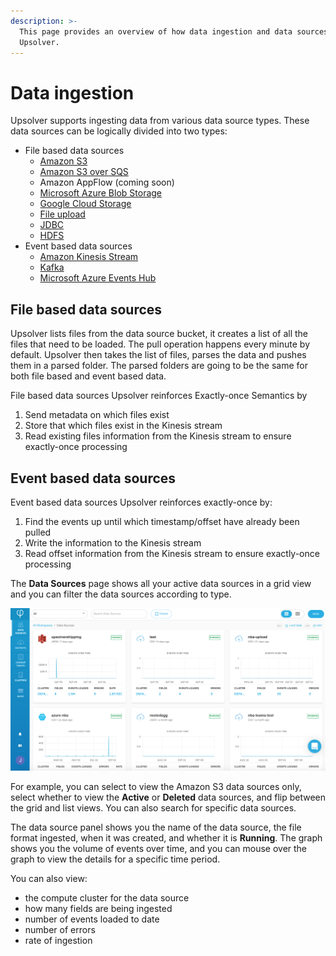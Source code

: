 ```yaml
---
description: >-
  This page provides an overview of how data ingestion and data sources work in
  Upsolver.
---
```


# Data ingestion

Upsolver supports ingesting data from various data source types. These data sources can be logically divided into two types:

* File based data sources
  * [Amazon S3](../../connecting-data-sources/amazon-aws-data-sources/amazon-s3-data-source/)
  * [Amazon S3 over SQS](../../connecting-data-sources/amazon-aws-data-sources/amazon-s3-over-sqs-data-source.md)
  * Amazon AppFlow \(coming soon\)
  * [Microsoft Azure Blob Storage](../../connecting-data-sources/microsoft-azure-data-sources/microsoft-azure-blob-storage-data-sou.md)
  * [Google Cloud Storage](../../connecting-data-sources/google-cloud-storage-data-source.md)
  * [File upload](../../connecting-data-sources/additional-data-sources.md)
  * [JDBC](../../connecting-data-sources/jdbc.md)
  * [HDFS](../../connecting-data-sources/hdfs-data-source.md)
* Event based data sources
  * [Amazon Kinesis Stream](../../connecting-data-sources/amazon-aws-data-sources/amazon-kinesis-stream-data-source.md)
  * [Kafka](../../connecting-data-sources/kafka-data-output.md)
  * [Microsoft Azure Events Hub](../../connecting-data-sources/microsoft-azure-data-sources/microsoft-azure-events-hub-data-source.md)

## File based data sources

Upsolver lists files from the data source bucket, it creates a list of all the files that need to be loaded. The pull operation happens every minute by default. Upsolver then takes the list of files, parses the data and pushes them in a parsed folder. The parsed folders are going to be the same for both file based and event based data.

File based data sources Upsolver reinforces Exactly-once Semantics by

1. Send metadata on which files exist
2. Store that which files exist in the Kinesis stream
3. Read existing files information from the Kinesis stream to ensure exactly-once processing

## Event based data sources

Event based data sources Upsolver reinforces exactly-once by:

1. Find the events up until which timestamp/offset have already been pulled
2. Write the information to the Kinesis stream
3. Read offset information from the Kinesis stream to ensure exactly-once processing

The **Data Sources** page shows all your active data sources in a grid view and you can filter the data sources according to type. 

![](../../.gitbook/assets/screen-shot-2020-09-13-at-11.15.49-pm.png)

For example, you can select to view the Amazon S3 data sources only, select whether to view the **Active** or **Deleted** data sources, and flip between the grid and list views. You can also search for specific data sources.

The data source panel shows you the name of the data source, the file format ingested, when it was created, and whether it is **Running**. The graph shows you the volume of events over time, and you can mouse over the graph to view the details for a specific time period.

You can also view: 

* the compute cluster for the data source
* how many fields are being ingested
* number of events loaded to date
* number of errors
* rate of ingestion

